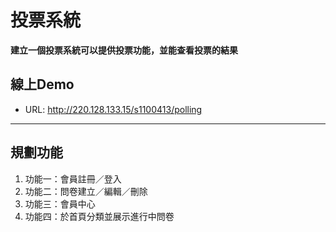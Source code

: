 # 投票系統
**建立一個投票系統可以提供投票功能，並能查看投票的結果**

## 線上Demo
  * URL: http://220.128.133.15/s1100413/polling

---
## 規劃功能
1. 功能一：會員註冊／登入
2. 功能二：問卷建立／編輯／刪除
3. 功能三：會員中心
4. 功能四：於首頁分類並展示進行中問卷
